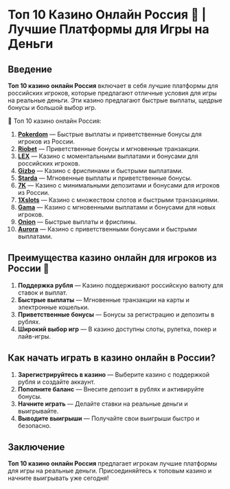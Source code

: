 # Топ 10 Казино Онлайн Россия 🎰 | Лучшие Платформы для Игры на Деньги

## Введение

**Топ 10 казино онлайн Россия** включает в себя лучшие платформы для российских игроков, которые предлагают отличные условия для игры на реальные деньги. Эти казино предлагают быстрые выплаты, щедрые бонусы и большой выбор игр.

🎰 Топ 10 казино онлайн Россия:

1. **[Pokerdom](https://brandplay.link/4k77v2yx)** — Быстрые выплаты и приветственные бонусы для игроков из России.
2. **[Riobet](https://brandplay.link/7xBLTPyj)** — Приветственные бонусы и мгновенные транзакции.
3. **[LEX](https://brandplay.link/zW4hdDFV)** — Казино с моментальными выплатами и бонусами для российских игроков.
4. **[Gizbo](https://brandplay.link/bprXw4YV)** — Казино с фриспинами и быстрыми выплатами.
5. **[Starda](https://brandplay.link/fB7xwRFL)** — Мгновенные выплаты и приветственные бонусы.
6. **[7K](https://brandplay.link/BvQyFShp)** — Казино с минимальными депозитами и бонусами для игроков из России.
7. **[1Xslots](https://brandplay.link/hSB1khtr)** — Казино с множеством слотов и быстрыми транзакциями.
8. **[Gama](https://brandplay.link/j6NMKsDz)** — Казино с мгновенными выплатами и бонусами для новых игроков.
9. **[Onion](https://brandplay.link/zBGRVpQ9)** — Быстрые выплаты и фриспины.
10. **[Aurora](https://10trafic-stat2.com/click/668546556bcc6313411604bd/6766/13032/subaccount)** — Казино с приветственными бонусами и быстрыми выплатами.

## Преимущества казино онлайн для игроков из России 🎯

1. **Поддержка рубля** — Казино поддерживают российскую валюту для ставок и выплат.
2. **Быстрые выплаты** — Мгновенные транзакции на карты и электронные кошельки.
3. **Приветственные бонусы** — Бонусы за регистрацию и депозиты в рублях.
4. **Широкий выбор игр** — В казино доступны слоты, рулетка, покер и лайв-игры.

## Как начать играть в казино онлайн в России?

1. **Зарегистрируйтесь в казино** — Выберите казино с поддержкой рубля и создайте аккаунт.
2. **Пополните баланс** — Внесите депозит в рублях и активируйте бонусы.
3. **Начните играть** — Делайте ставки на реальные деньги и выигрывайте.
4. **Выводите выигрыши** — Получайте свои выигрыши быстро и безопасно.

## Заключение

**Топ 10 казино онлайн Россия** предлагает игрокам лучшие платформы для игры на реальные деньги. Присоединяйтесь к топовым казино и начните выигрывать уже сегодня!
